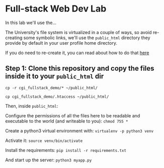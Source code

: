 # Full-stack Web Dev Lab

In this lab we'll use the...

The University's file system is virtualized in a couple of ways, so avoid re-creating some symbolic links, we'll use the `public_html` directory they provide by default in your user profile home directory.    

If you do need to re-create it, you can read about how to do that [here](https://cat.pdx.edu/services/web/account-websites/)


## Step 1: Clone this repository and copy the files inside it to your `public_html` dir

`cp -r cgi_fullstack_demo/* ~/public_html/`

`cp cgi_fullstack_demo/.htaccess ~/public_html/`

Then, inside `public_html`:

Configure the permissions of all the files here to be readable and executable to the world (and writeable to you): `chmod 755 *`

Create a python3 virtual environment with: `virtualenv -p python3 venv`

Activate it: `source venv/bin/activate`

Install the requirements: `pip install -r requirements.txt`

And start up the server: `python3 myapp.py`
